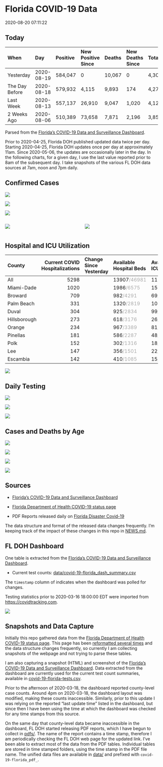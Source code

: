 Florida COVID-19 Data
================
2020-08-20 07:11:22

## Today

| When           | Day        | Positive | New Positive Since | Deaths | New Deaths Since | Total     |
| :------------- | :--------- | :------- | :----------------- | :----- | :--------------- | :-------- |
| Yesterday      | 2020-08-19 | 584,047  | 0                  | 10,067 | 0                | 4,306,239 |
| The Day Before | 2020-08-18 | 579,932  | 4,115              | 9,893  | 174              | 4,279,040 |
| Last Week      | 2020-08-13 | 557,137  | 26,910             | 9,047  | 1,020            | 4,122,118 |
| 2 Weeks Ago    | 2020-08-06 | 510,389  | 73,658             | 7,871  | 2,196            | 3,857,336 |

Parsed from the [Florida’s COVID-19 Data and Surveillance
Dashboard](https://fdoh.maps.arcgis.com/apps/opsdashboard/index.html#/8d0de33f260d444c852a615dc7837c86).

Prior to 2020-04-25, Florida DOH published updated data twice per day.
Starting 2020-04-25, Florida DOH updates once per day at approximately
11am. Since 2020-05-06, the updates are occasionally later in the day.
In the following charts, for a given day, I use the last value reported
prior to 8am of the subsequent day. I take snapshots of the various FL
DOH data sources at 7am, noon and 7pm daily.

## Confirmed Cases

![](plots/covid-19-florida-daily-test-changes.png)

![](plots/covid-19-florida-deaths-by-day.png)

![](plots/covid-19-florida-county-top-6.png)

<div class="columns">

<div class="column is-full-mobile">

![](plots/covid-19-florida-testing.png)

</div>

<div class="column is-full-mobile">

![](plots/covid-19-florida-total-positive.png)

</div>

</div>

## Hospital and ICU Utilization

| County       | Current COVID Hospitalizations | Change Since Yesterday | Available Hospital Beds                      | Available ICU Beds                         |
| :----------- | -----------------------------: | :--------------------- | :------------------------------------------- | :----------------------------------------- |
| All          |                           5298 |                        | 13907<span style="color: #aaa">/46981</span> | 1110<span style="color: #aaa">/4972</span> |
| Miami-Dade   |                           1020 |                        | 1986<span style="color: #aaa">/6575</span>   | 150<span style="color: #aaa">/851</span>   |
| Broward      |                            709 |                        | 982<span style="color: #aaa">/4291</span>    | 69<span style="color: #aaa">/433</span>    |
| Palm Beach   |                            331 |                        | 1320<span style="color: #aaa">/2819</span>   | 103<span style="color: #aaa">/301</span>   |
| Duval        |                            304 |                        | 925<span style="color: #aaa">/2834</span>    | 99<span style="color: #aaa">/342</span>    |
| Hillsborough |                            273 |                        | 618<span style="color: #aaa">/3176</span>    | 26<span style="color: #aaa">/332</span>    |
| Orange       |                            234 |                        | 967<span style="color: #aaa">/3389</span>    | 81<span style="color: #aaa">/293</span>    |
| Pinellas     |                            181 |                        | 586<span style="color: #aaa">/2287</span>    | 48<span style="color: #aaa">/247</span>    |
| Polk         |                            152 |                        | 302<span style="color: #aaa">/1316</span>    | 18<span style="color: #aaa">/125</span>    |
| Lee          |                            147 |                        | 356<span style="color: #aaa">/1501</span>    | 22<span style="color: #aaa">/119</span>    |
| Escambia     |                            142 |                        | 410<span style="color: #aaa">/1085</span>    | 15<span style="color: #aaa">/132</span>    |

![](plots/covid-19-florida-icu-usage.png)

## Daily Testing

![](plots/covid-19-florida-tests-per-case.png)

<!-- ![](plots/covid-19-florida-change-new-cases.png) -->

![](plots/covid-19-florida-tests-percent-positive.png)

![](plots/covid-19-florida-test-and-case-growth.png)

## Cases and Deaths by Age

![](plots/covid-19-florida-weekly-events-by-age.png)

![](plots/covid-19-florida-age.png)

![](plots/covid-19-florida-age-deaths.png)

![](plots/covid-19-florida-age-sex.png)

## Sources

  - [Florida’s COVID-19 Data and Surveillance
    Dashboard](https://fdoh.maps.arcgis.com/apps/opsdashboard/index.html#/8d0de33f260d444c852a615dc7837c86)

  - [Florida Department of Health COVID-19 status
    page](http://www.floridahealth.gov/diseases-and-conditions/COVID-19/)

  - PDF Reports released daily on [Florida Disaster
    Covid-19](http://www.floridahealth.gov/diseases-and-conditions/COVID-19/)

The data structure and format of the released data changes frequently.
I’m keeping track of the impact of these changes in this repo in
[NEWS.md](NEWS.md).

## FL DOH Dashboard

One table is extracted from the [Florida’s COVID-19 Data and
Surveillance
Dashboard](https://fdoh.maps.arcgis.com/apps/opsdashboard/index.html#/8d0de33f260d444c852a615dc7837c86).

  - Current test counts:
    [data/covid-19-florida\_dash\_summary.csv](data/covid-19-florida_dash_summary.csv)

The `timestamp` column of indicates when the dashboard was polled for
changes.

Testing statistics prior to 2020-03-16 18:00:00 EDT were imported from
<https://covidtracking.com>.

![](screenshots/fodh_maps_arcgis_com__apps__opsdashboard.png)

## Snapshots and Data Capture

Initially this repo gathered data from the [Florida Department of Health
COVID-19 status
page](http://www.floridahealth.gov/diseases-and-conditions/COVID-19/).
This page has been [reformatted several
times](screenshots/floridahealth_gov__diseases-and-conditions__COVID-19.png)
and the data structure changes frequently, so currently I am collecting
snapshots of the webpage and not trying to parse these tables.

I am also capturing a snapshot (HTML) and screenshot of the [Florida’s
COVID-19 Data and Surveillance
Dashboard](https://fdoh.maps.arcgis.com/apps/opsdashboard/index.html#/8d0de33f260d444c852a615dc7837c86).
Data extracted from the dashboard are currently used for the current
test count summaries, available in
[covid-19-florida-tests.csv](covid-19-florida-tests.csv).

Prior to the afternoon of 2020-03-18, the dashboard reported
county-level case counts. Around 4pm on 2020-03-18, the dashboard layout
was modified, making these counts inaccessible. Similarly, prior to this
update I was relying on the reported “last update time” listed in the
dashboard, but since then I have been using the time at which the
dashboard was checked for any time stamps from this source.

On the same day that county-level data became inaccessible in the
dashboard, FL DOH started releasing PDF reports, which I have begun to
collect in [pdfs/](pdfs/). The name of the report contains a time stamp,
therefore I am periodically checking the FL DOH web page for the updated
link. I’ve been able to extract most of the data from the PDF tables.
Individual tables are stored in time stamped folders, using the time
stamp in the PDF file name. The unified data files are available in
[data/](data/) and prefixed with `covid-19-florida_pdf_`.
